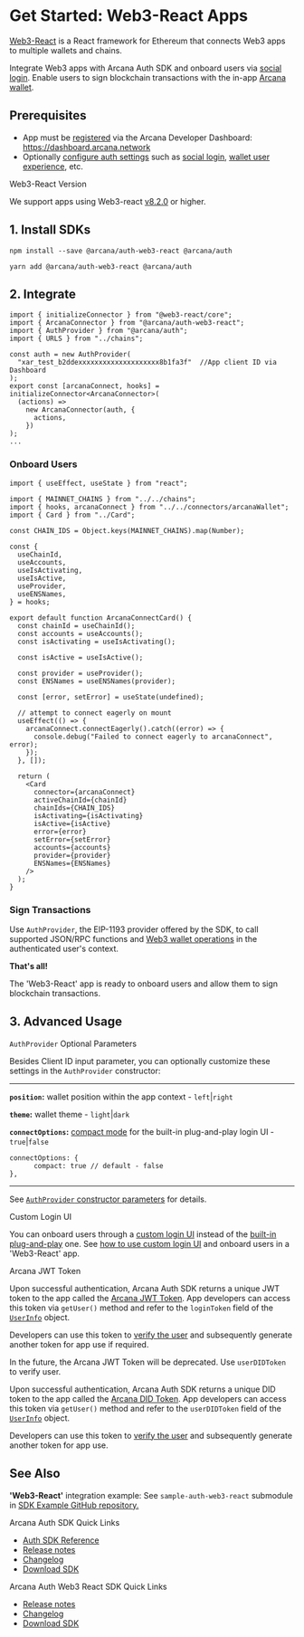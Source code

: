 # Get Started: Web3-React Apps

[Web3-React](https://www.npmjs.com/package/web3-react) is a React framework for Ethereum that connects Web3 apps to multiple wallets and chains.

Integrate Web3 apps with Arcana Auth SDK and onboard users via [social login](../../concepts/social-login/). Enable users to sign blockchain transactions with the in-app [Arcana wallet](../../concepts/anwallet/).

## Prerequisites

- App must be [registered](../../setup/config-auth/register-app/) via the Arcana Developer Dashboard: <https://dashboard.arcana.network>
- Optionally [configure auth settings](../../setup/config-auth/) such as [social login](../../concepts/social-login/), [wallet user experience](../../concepts/anwallet/), etc.

Web3-React Version

We support apps using Web3-react [v8.2.0](https://www.npmjs.com/package/@web3-react/core/v/8.2.0) or higher.

## 1. Install SDKs

```
npm install --save @arcana/auth-web3-react @arcana/auth

```

```
yarn add @arcana/auth-web3-react @arcana/auth

```

## 2. Integrate

```
import { initializeConnector } from "@web3-react/core";
import { ArcanaConnector } from "@arcana/auth-web3-react";
import { AuthProvider } from "@arcana/auth";
import { URLS } from "../chains";

const auth = new AuthProvider(
  "xar_test_b2ddexxxxxxxxxxxxxxxxxxxx8b1fa3f"  //App client ID via Dashboard
);
export const [arcanaConnect, hooks] = initializeConnector<ArcanaConnector>(
  (actions) =>
    new ArcanaConnector(auth, {
      actions,
    })
);
...

```

### Onboard Users

```
import { useEffect, useState } from "react";

import { MAINNET_CHAINS } from "../../chains";
import { hooks, arcanaConnect } from "../../connectors/arcanaWallet";
import { Card } from "../Card";

const CHAIN_IDS = Object.keys(MAINNET_CHAINS).map(Number);

const {
  useChainId,
  useAccounts,
  useIsActivating,
  useIsActive,
  useProvider,
  useENSNames,
} = hooks;

export default function ArcanaConnectCard() {
  const chainId = useChainId();
  const accounts = useAccounts();
  const isActivating = useIsActivating();

  const isActive = useIsActive();

  const provider = useProvider();
  const ENSNames = useENSNames(provider);

  const [error, setError] = useState(undefined);

  // attempt to connect eagerly on mount
  useEffect(() => {
    arcanaConnect.connectEagerly().catch((error) => {
      console.debug("Failed to connect eagerly to arcanaConnect", error);
    });
  }, []);

  return (
    <Card
      connector={arcanaConnect}
      activeChainId={chainId}
      chainIds={CHAIN_IDS}
      isActivating={isActivating}
      isActive={isActive}
      error={error}
      setError={setError}
      accounts={accounts}
      provider={provider}
      ENSNames={ENSNames}
    />
  );
}

```

### Sign Transactions

Use `AuthProvider`, the EIP-1193 provider offered by the SDK, to call supported JSON/RPC functions and [Web3 wallet operations](../../auth/web3-ops/evm/) in the authenticated user's context.

**That's all!**

The 'Web3-React' app is ready to onboard users and allow them to sign blockchain transactions.

## 3. Advanced Usage

`AuthProvider` Optional Parameters

Besides Client ID input parameter, you can optionally customize these settings in the `AuthProvider` constructor:

______________________________________________________________________

**`position`:** wallet position within the app context - `left`|`right`

**`theme`:** wallet theme - `light`|`dark`

**`connectOptions`:** [compact mode](../../concepts/plug-and-play-auth/#compact-modal) for the built-in plug-and-play login UI - `true`|`false`

```
connectOptions: {
      compact: true // default - false
},

```

______________________________________________________________________

See [`AuthProvider` constructor parameters](https://authsdk-ref-guide.netlify.app/interfaces/constructorparams) for details.

Custom Login UI

You can onboard users through a [custom login UI](../../concepts/custom-login-ui/) instead of the [built-in plug-and-play](../../concepts/plug-and-play-auth/) one. See [how to use custom login UI](../../auth/onboard/web3-react/web3-react-custom-ui/) and onboard users in a 'Web3-React' app.

Arcana JWT Token

Upon successful authentication, Arcana Auth SDK returns a unique JWT token to the app called the [Arcana JWT Token](../../concepts/an-jwt-token/). App developers can access this token via `getUser()` method and refer to the `loginToken` field of the [`UserInfo`](https://authsdk-ref-guide.netlify.app/interfaces/userinfo) object.

Developers can use this token to [verify the user](../../concepts/jwt-token-validation/) and subsequently generate another token for app use if required.

In the future, the Arcana JWT Token will be deprecated. Use `userDIDToken` to verify user.

Upon successful authentication, Arcana Auth SDK returns a unique DID token to the app called the [Arcana DID Token](../../concepts/an-jwt-token/). App developers can access this token via `getUser()` method and refer to the `userDIDToken` field of the [`UserInfo`](https://authsdk-ref-guide.netlify.app/interfaces/userinfo) object.

Developers can use this token to [verify the user](../../concepts/an-did-token/#verify-did-token) and subsequently generate another token for app use.

## See Also

**'Web3-React'** integration example: See `sample-auth-web3-react` submodule in [SDK Example GitHub repository.](https://github.com/arcana-network/auth-examples)

Arcana Auth SDK Quick Links

- [Auth SDK Reference](https://authsdk-ref-guide.netlify.app/)
- [Release notes](../../relnotes/latest-auth-release-note/)
- [Changelog](https://github.com/arcana-network/auth/releases)
- [Download SDK](https://www.npmjs.com/package/@arcana/auth)

Arcana Auth Web3 React SDK Quick Links

- [Release notes](../../relnotes/latest-auth-release-note/)
- [Changelog](https://github.com/arcana-network/auth-web3-react/releases)
- [Download SDK](https://www.npmjs.com/package/@arcana/auth-web3-react)

